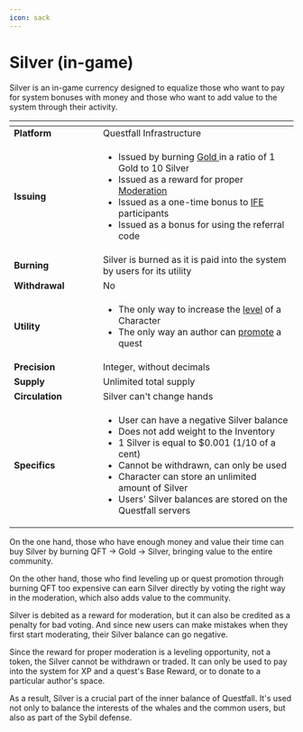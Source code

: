 ```yaml
---
icon: sack
---
```


# Silver (in-game)

Silver is an in-game currency designed to equalize those who want to pay for system bonuses with money and those who want to add value to the system through their activity.

<table data-header-hidden><thead><tr><th width="142"></th><th></th></tr></thead><tbody><tr><td><strong>Platform</strong></td><td>Questfall Infrastructure</td></tr><tr><td><strong>Issuing</strong></td><td><ul><li>Issued by burning <a href="gold-in-game.md">Gold </a>in a ratio of 1 Gold to 10 Silver</li><li>Issued as a reward for proper <a href="../quest-mining/community-moderation/">Moderation</a></li><li>Issued as a one-time bonus to <a href="../roadmap/initial-funding-event.md">IFE</a> participants</li><li>Issued as a bonus for using the referral code</li></ul></td></tr><tr><td><strong>Burning</strong></td><td>Silver is burned as it is paid into the system by users for its utility</td></tr><tr><td><strong>Withdrawal</strong></td><td>No</td></tr><tr><td><strong>Utility</strong></td><td><ul><li>The only way to increase the <a href="../quest-mining/quest-completion-40/level.md">level</a> of a Character</li><li>The only way an author can <a href="broken-reference">promote</a> a quest</li></ul></td></tr><tr><td><strong>Precision</strong></td><td>Integer, without decimals</td></tr><tr><td><strong>Supply</strong></td><td>Unlimited total supply</td></tr><tr><td><strong>Circulation</strong></td><td>Silver can't change hands</td></tr><tr><td><strong>Specifics</strong></td><td><ul><li>User can have a negative Silver balance</li><li>Does not add weight to the Inventory</li><li>1 Silver is equal to $0.001 (1/10 of a cent)</li><li>Cannot be withdrawn, can only be used</li><li>Character can store an unlimited amount of Silver</li><li>Users' Silver balances are stored on the Questfall servers</li></ul></td></tr></tbody></table>

On the one hand, those who have enough money and value their time can buy Silver by burning QFT -> Gold -> Silver, bringing value to the entire community.

On the other hand, those who find leveling up or quest promotion through burning QFT too expensive can earn Silver directly by voting the right way in the moderation, which also adds value to the community.

Silver is debited as a reward for moderation, but it can also be credited as a penalty for bad voting. And since new users can make mistakes when they first start moderating, their Silver balance can go negative.

Since the reward for proper moderation is a leveling opportunity, not a token, the Silver cannot be withdrawn or traded. It can only be used to pay into the system for XP and a quest's Base Reward, or to donate to a particular author's space.

As a result, Silver is a crucial part of the inner balance of Questfall. It's used not only to balance the interests of the whales and the common users, but also as part of the Sybil defense.
